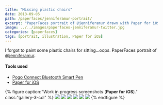 ```yaml
---
title: "Missing plastic chairs"
date: 2013-09-05
path: /paperfaces/jenniferamur-portrait/
excerpt: "PaperFaces portrait of @jenniferamur drawn with Paper for iOS on an iPad."
image: ../../images/paperfaces-jenniferamur-twitter.jpg
categories: [paperfaces]
tags: [portrait, illustration, Paper for iOS]
---
```


I forgot to paint some plastic chairs for sitting…oops. PaperFaces portrait of [@jenniferamur](https://twitter.com/jenniferamur).

#### Tools used

- [Pogo Connect Bluetooth Smart Pen](https://www.amazon.com/gp/product/B009K448L4/ref=as_li_ss_tl?ie=UTF8&camp=1789&creative=390957&creativeASIN=B009K448L4&linkCode=as2&tag=mademist-20)
- [Paper for iOS](https://paper.bywetransfer.com/)

{% figure caption:"Work in progress screenshots (**Paper for iOS**)." class:"gallery-3-col" %}
[![](../../images/paperfaces-jenniferamur-process-1-600.jpg)](../../images/paperfaces-jenniferamur-process-1-lg.jpg)
[![](../../images/paperfaces-jenniferamur-process-2-600.jpg)](../../images/paperfaces-jenniferamur-process-2-lg.jpg)
[![](../../images/paperfaces-jenniferamur-process-3-600.jpg)](../../images/paperfaces-jenniferamur-process-3-lg.jpg)
[![](../../images/paperfaces-jenniferamur-process-4-600.jpg)](../../images/paperfaces-jenniferamur-process-4-lg.jpg)
[![](../../images/paperfaces-jenniferamur-process-5-600.jpg)](../../images/paperfaces-jenniferamur-process-5-lg.jpg)
[![](../../images/paperfaces-jenniferamur-process-6-600.jpg)](../../images/paperfaces-jenniferamur-process-6-lg.jpg)
{% endfigure %}
